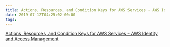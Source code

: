 ```yaml
---
title: Actions, Resources, and Condition Keys for AWS Services - AWS Identity and Access Management
date: 2019-07-12T04:25:02-00:00
tags:
---
```


[Actions, Resources, and Condition Keys for AWS Services - AWS Identity and Access Management](https://docs.aws.amazon.com/IAM/latest/UserGuide/reference_policies_actions-resources-contextkeys.html)
